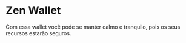 # Zen Wallet

Com essa wallet você pode se manter calmo e tranquilo, pois os seus recursos estarão seguros.
